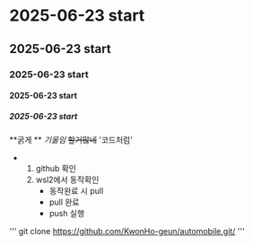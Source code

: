 # 2025-06-23 start
## 2025-06-23 start
### 2025-06-23 start
#### 2025-06-23 start
##### 2025-06-23 start

**굵게 **
*기울임*
~~할거많네~~
'코드처럼'

- 1. github 확인
  2. wsl2에서 동작확인
     - 동작완료 시 pull
     - pull 완료
     - push 실행

'''
git clone https://github.com/KwonHo-geun/automobile.git/
'''
